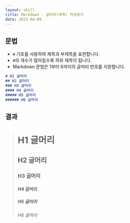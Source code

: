 ```yaml
---
layout: skill
title: Markdown - 글머리(제목) 작성하기
date: 2023-04-09
---
```



## 문법

- `#` 기호를 사용하여 제목과 부제목을 표현합니다.
- `#`의 개수가 많아질수록 하위 제목이 됩니다.
- Markdown 문법은 1부터 6까지의 글머리 번호를 지원합니다.

```markdown
# H1 글머리
## H2 글머리
### H3 글머리
#### H4 글머리
##### H5 글머리
###### H6 글머리
```


## 결과

> # H1 글머리
> ## H2 글머리
> ### H3 글머리
> #### H4 글머리
> ##### H5 글머리
> ###### H6 글머리
